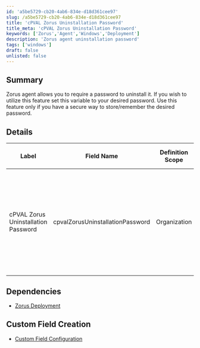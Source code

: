 ```yaml
---
id: 'a5be5729-cb20-4ab6-834e-d18d361cee97'
slug: /a5be5729-cb20-4ab6-834e-d18d361cee97
title: 'cPVAL Zorus Uninstallation Password'
title_meta: 'cPVAL Zorus Uninstallation Password'
keywords: ['Zorus','Agent','Windows','Deployment']
description: 'Zorus agent uninstallation password'
tags: ['windows']
draft: false
unlisted: false
---
```


## Summary
 Zorus agent allows you to require a password to uninstall it. If you wish to utilize this feature set this variable to your desired password. Use this feature only if you have a secure way to store/remember the desired password.


## Details

| Label                               | Field Name                       | Definition Scope | Type | Required | Default Value | Technician Permission | Automation Permission | API Permission | Description                                                                                                                                                                                     | Tool Tip | Footer Text | Custom Field Tab Name |
| ----------------------------------- | -------------------------------- | ---------------- | ---- | -------- | ------------- | --------------------- | --------------------- | -------------- | ----------------------------------------------------------------------------------------------------------------------------------------------------------------------------------------------- | -------- | ----------- | --------------------- |
| cPVAL Zorus Uninstallation Password | cpvalZorusUninstallationPassword | Organization     | Text | Yes      | -             | Editable              | Read/Write            | Read/Write     | Zorus agent uninstallation password. To utilize this feature set this variable to your desired password. Only use this feature if you have a secure way to store/remember the desired password. | -        | -           | Zorus Deployment      |

## Dependencies
- [Zorus Deployment](/docs/da444ba9-ae51-48f8-8913-35f206579b04)

## Custom Field Creation

- [Custom Field Configuration](https://github.com/ProVal-Tech/ninjarmm/blob/main/custom-fields/cpval-zorus-uninstallation-password.toml)
